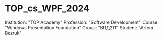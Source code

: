 # TOP_cs_WPF_2024
Institution: "TOP Academy"
Profession: "Software Development"
Course: "Windows Presentation Foundation"
Group: "ВПД211"
Student: "Artem Bezruk"
